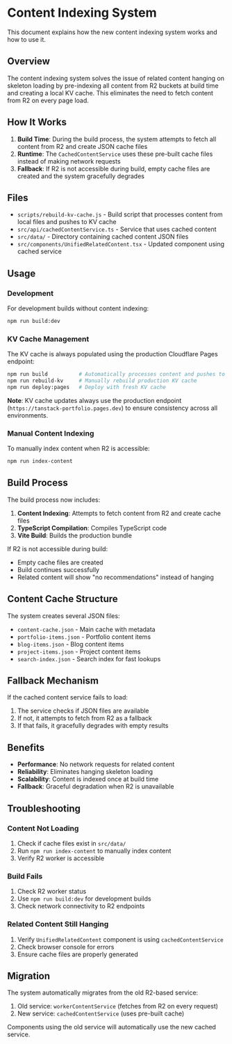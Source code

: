# Content Indexing System

This document explains how the new content indexing system works and how to use it.

## Overview

The content indexing system solves the issue of related content hanging on skeleton loading by pre-indexing all content from R2 buckets at build time and creating a local KV cache. This eliminates the need to fetch content from R2 on every page load.

## How It Works

1. **Build Time**: During the build process, the system attempts to fetch all content from R2 and create JSON cache files
2. **Runtime**: The `CachedContentService` uses these pre-built cache files instead of making network requests
3. **Fallback**: If R2 is not accessible during build, empty cache files are created and the system gracefully degrades

## Files

- `scripts/rebuild-kv-cache.js` - Build script that processes content from local files and pushes to KV cache
- `src/api/cachedContentService.ts` - Service that uses cached content
- `src/data/` - Directory containing cached content JSON files
- `src/components/UnifiedRelatedContent.tsx` - Updated component using cached service

## Usage

### Development

For development builds without content indexing:
```bash
npm run build:dev
```

### KV Cache Management

The KV cache is always populated using the production Cloudflare Pages endpoint:

```bash
npm run build          # Automatically processes content and pushes to production KV
npm run rebuild-kv     # Manually rebuild production KV cache
npm run deploy:pages   # Deploy with fresh KV cache
```

**Note**: KV cache updates always use the production endpoint (`https://tanstack-portfolio.pages.dev`) to ensure consistency across all environments.

### Manual Content Indexing

To manually index content when R2 is accessible:
```bash
npm run index-content
```

## Build Process

The build process now includes:

1. **Content Indexing**: Attempts to fetch content from R2 and create cache files
2. **TypeScript Compilation**: Compiles TypeScript code
3. **Vite Build**: Builds the production bundle

If R2 is not accessible during build:
- Empty cache files are created
- Build continues successfully
- Related content will show "no recommendations" instead of hanging

## Content Cache Structure

The system creates several JSON files:

- `content-cache.json` - Main cache with metadata
- `portfolio-items.json` - Portfolio content items
- `blog-items.json` - Blog content items  
- `project-items.json` - Project content items
- `search-index.json` - Search index for fast lookups

## Fallback Mechanism

If the cached content service fails to load:

1. The service checks if JSON files are available
2. If not, it attempts to fetch from R2 as a fallback
3. If that fails, it gracefully degrades with empty results

## Benefits

- **Performance**: No network requests for related content
- **Reliability**: Eliminates hanging skeleton loading
- **Scalability**: Content is indexed once at build time
- **Fallback**: Graceful degradation when R2 is unavailable

## Troubleshooting

### Content Not Loading

1. Check if cache files exist in `src/data/`
2. Run `npm run index-content` to manually index content
3. Verify R2 worker is accessible

### Build Fails

1. Check R2 worker status
2. Use `npm run build:dev` for development builds
3. Check network connectivity to R2 endpoints

### Related Content Still Hanging

1. Verify `UnifiedRelatedContent` component is using `cachedContentService`
2. Check browser console for errors
3. Ensure cache files are properly generated

## Migration

The system automatically migrates from the old R2-based service:

1. Old service: `workerContentService` (fetches from R2 on every request)
2. New service: `cachedContentService` (uses pre-built cache)

Components using the old service will automatically use the new cached service.
